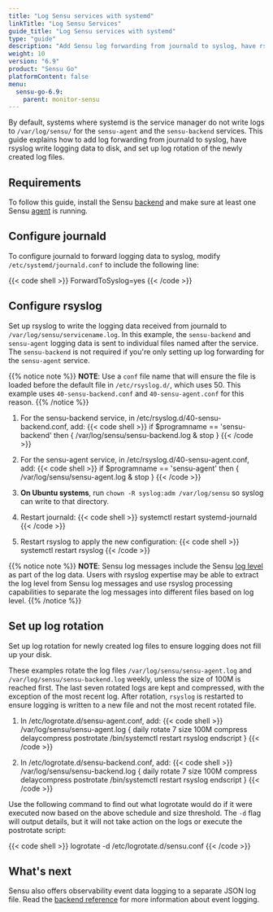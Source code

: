 ```yaml
---
title: "Log Sensu services with systemd"
linkTitle: "Log Sensu Services"
guide_title: "Log Sensu services with systemd"
type: "guide"
description: "Add Sensu log forwarding from journald to syslog, have rsyslog write logging data to disk, and set up log rotation of the newly created log files."
weight: 10
version: "6.9"
product: "Sensu Go"
platformContent: false
menu:
  sensu-go-6.9:
    parent: monitor-sensu
---
```


By default, systems where systemd is the service manager do not write logs to `/var/log/sensu/` for the `sensu-agent` and the `sensu-backend` services.
This guide explains how to add log forwarding from journald to syslog, have rsyslog write logging data to disk, and set up log rotation of the newly created log files.

## Requirements

To follow this guide, install the Sensu [backend][2] and make sure at least one Sensu [agent][3] is running.

## Configure journald

To configure journald to forward logging data to syslog, modify `/etc/systemd/journald.conf` to include the following line:

{{< code shell >}}
ForwardToSyslog=yes
{{< /code >}}

## Configure rsyslog

Set up rsyslog to write the logging data received from journald to `/var/log/sensu/servicename.log`.
In this example, the `sensu-backend` and `sensu-agent` logging data is sent to individual files named after the service.
The `sensu-backend` is not required if you're only setting up log forwarding for the `sensu-agent` service.

{{% notice note %}}
**NOTE**: Use a `conf` file name that will ensure the file is loaded before the default file in `/etc/rsyslog.d/`, which uses 50.
This example uses `40-sensu-backend.conf` and `40-sensu-agent.conf` for this reason.
{{% /notice %}}

1. For the sensu-backend service, in /etc/rsyslog.d/40-sensu-backend.conf, add:
{{< code shell >}}
if $programname == 'sensu-backend' then {
        /var/log/sensu/sensu-backend.log
        & stop
}
{{< /code >}}

2. For the sensu-agent service, in /etc/rsyslog.d/40-sensu-agent.conf, add:
{{< code shell >}}
if $programname == 'sensu-agent' then {
        /var/log/sensu/sensu-agent.log
        & stop
}
{{< /code >}}

3. **On Ubuntu systems**, run `chown -R syslog:adm /var/log/sensu` so syslog can write to that directory.

4. Restart journald:
{{< code shell >}}
systemctl restart systemd-journald
{{< /code >}}

5. Restart rsyslog to apply the new configuration:
{{< code shell >}}
systemctl restart rsyslog
{{< /code >}}

{{% notice note %}}
**NOTE**: Sensu log messages include the Sensu [log level](../../maintain-sensu/troubleshoot/#log-levels) as part of the log data.
Users with rsyslog expertise may be able to extract the log level from Sensu log messages and use rsyslog processing capabilities to separate the log messages into different files based on log level.
{{% /notice %}}

## Set up log rotation

Set up log rotation for newly created log files to ensure logging does not fill up your disk.

These examples rotate the log files `/var/log/sensu/sensu-agent.log` and `/var/log/sensu/sensu-backend.log` weekly, unless the size of 100M is reached first.
The last seven rotated logs are kept and compressed, with the exception of the most recent log.
After rotation, `rsyslog` is restarted to ensure logging is written to a new file and not the most recent rotated file.

1. In /etc/logrotate.d/sensu-agent.conf, add:
{{< code shell >}}
/var/log/sensu/sensu-agent.log {
    daily
    rotate 7
    size 100M
    compress
    delaycompress
    postrotate
      /bin/systemctl restart rsyslog
    endscript
}
{{< /code >}}

2. In /etc/logrotate.d/sensu-backend.conf, add:
{{< code shell >}}
/var/log/sensu/sensu-backend.log {
    daily
    rotate 7
    size 100M
    compress
    delaycompress
    postrotate
      /bin/systemctl restart rsyslog
    endscript
}
{{< /code >}}

Use the following command to find out what logrotate would do if it were executed now based on the above schedule and size threshold.
The `-d` flag will output details, but it will not take action on the logs or execute the postrotate script:

{{< code shell >}}
logrotate -d /etc/logrotate.d/sensu.conf
{{< /code >}}

## What's next

Sensu also offers observability event data logging to a separate JSON log file.
Read the [backend reference][1] for more information about event logging.


[1]: ../../../observability-pipeline/observe-schedule/backend/#event-logging
[2]: ../../deploy-sensu/install-sensu/#install-the-sensu-backend
[3]: ../../deploy-sensu/install-sensu/#install-sensu-agents
